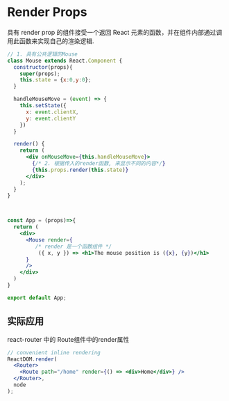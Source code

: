# Render Props

具有 render prop 的组件接受一个返回 React 元素的函数，并在组件内部通过调用此函数来实现自己的渲染逻辑.

```jsx
// 1. 具有公共逻辑的Mouse
class Mouse extends React.Component {
  constructor(props){
    super(props);
    this.state = {x:0,y:0};
  }

  handleMouseMove = (event) => {
    this.setState({
      x: event.clientX,
      y: event.clientY
    })
  }

  render() {
    return (
      <div onMouseMove={this.handleMouseMove}>
        {/* 2. 根据传入的render函数, 来显示不同的内容*/}
        {this.props.render(this.state)}
      </div>
    );
  }
}



const App = (props)=>{
  return (
    <div>
      <Mouse render={
         /* render 是一个函数组件 */
          ({ x, y }) => <h1>The mouse position is ({x}, {y})</h1>
      } 
      />
    </div>
  )
}

export default App;

```
## 实际应用
react-router 中的 Route组件中的render属性
```jsx
// convenient inline rendering
ReactDOM.render(
  <Router>
    <Route path="/home" render={() => <div>Home</div>} />
  </Router>,
  node
);
```